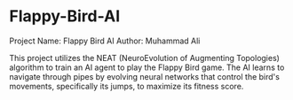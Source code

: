 # Flappy-Bird-AI

Project Name: Flappy Bird AI
Author: Muhammad Ali

This project utilizes the NEAT (NeuroEvolution of Augmenting Topologies) algorithm to train an AI agent to play the Flappy Bird game. The AI learns to navigate through pipes by evolving neural networks that control the bird's movements, specifically its jumps, to maximize its fitness score.
